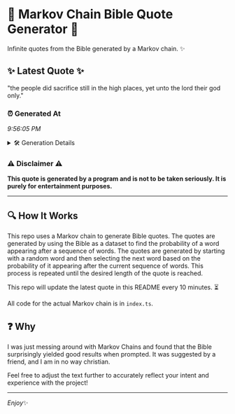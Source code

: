 # 📖 Markov Chain Bible Quote Generator 📖

Infinite quotes from the Bible generated by a Markov chain. ✨

## ✨ Latest Quote ✨
"the people did sacrifice still in the high places, yet unto the lord their god only."

### ⏰ Generated At
*9:56:05 PM*

<details>
    <summary>🛠️ Generation Details</summary>
    <p>
        <strong>🌱 Seed:</strong> the<br>
        <strong>🔄 Iterations:</strong> 15<br>
        <strong>📜 Context History:</strong><br>[ the ]: people<br>[ the, people ]: did<br>[ the, people, did ]: sacrifice<br>[ the, people, did, sacrifice ]: still<br>[ the, people, did, sacrifice, still ]: in<br>[ the, people, did, sacrifice, still, in ]: the<br>[ people, did, sacrifice, still, in, the ]: high<br>[ did, sacrifice, still, in, the, high ]: places,<br>[ sacrifice, still, in, the, high, places, ]: yet<br>[ still, in, the, high, places,, yet ]: unto<br>[ in, the, high, places,, yet, unto ]: the<br>[ the, high, places,, yet, unto, the ]: lord<br>[ high, places,, yet, unto, the, lord ]: their<br>[ places,, yet, unto, the, lord, their ]: god<br>[ yet, unto, the, lord, their, god ]: only.<br>
    </p>
</details>

### ⚠️ Disclaimer ⚠️
**This quote is generated by a program and is not to be taken seriously. It is purely for entertainment purposes.**

---

## 🔍 How It Works

This repo uses a Markov chain to generate Bible quotes. The quotes are generated by using the Bible as a dataset to find the probability of a word appearing after a sequence of words. The quotes are generated by starting with a random word and then selecting the next word based on the probability of it appearing after the current sequence of words. This process is repeated until the desired length of the quote is reached.

This repo will update the latest quote in this README every 10 minutes. ⏳

All code for the actual Markov chain is in `index.ts`.

## ❓ Why

I was just messing around with Markov Chains and found that the Bible surprisingly yielded good results when prompted. 
It was suggested by a friend, and I am in no way christian.

Feel free to adjust the text further to accurately reflect your intent and experience with the project!

---

*Enjoy*✨
